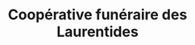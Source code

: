 ---
title: "Coopérative funéraire des Laurentides"
url: /mirabel/cooperative-funeraire-des-laurentides/
shop: funeral directors
---